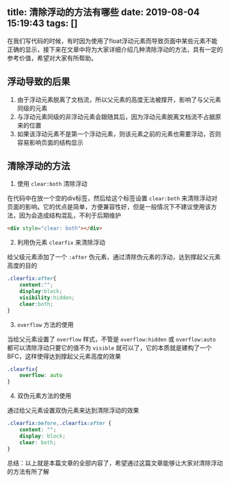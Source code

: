 title: 清除浮动的方法有哪些
date: 2019-08-04 15:19:43
tags: []
---
在我们写代码的时候，有时因为使用了float浮动元素而导致页面中某些元素不能正确的显示，接下来在文章中将为大家详细介绍几种清除浮动的方法，具有一定的参考价值，希望对大家有所帮助。

## 浮动导致的后果

1. 由于浮动元素脱离了文档流，所以父元素的高度无法被撑开，影响了与父元素同级的元素
2. 与浮动元素同级的非浮动元素会跟随其后，因为浮动元素脱离文档流不占据原来的位置
3. 如果该浮动元素不是第一个浮动元素，则该元素之前的元素也需要浮动，否则容易影响页面的结构显示

## 清除浮动的方法

1. 使用 `clear:both` 清除浮动

在代码中在放一个空的div标签，然后给这个标签设置 `clear:both` 来清除浮动对页面的影响。它的优点是简单，方便兼容性好，但是一般情况下不建议使用该方法，因为会造成结构混乱，不利于后期维护

```html
<div style="clear: both"></div>
```

2. 利用伪元素 `clearfix` 来清除浮动

给父级元素添加了一个 `:after` 伪元素，通过清除伪元素的浮动，达到撑起父元素高度的目的

```css
.clearfix:after{
    content:"";
    display:block;
    visibility:hidden;
    clear:both;
}
```

3. `overflow` 方法的使用

当给父元素设置了 `overflow` 样式，不管是 `overflow:hidden` 或 `overflow:auto` 都可以清除浮动只要它的值不为 `visible` 就可以了，它的本质就是建构了一个BFC，这样使得达到撑起父元素高度的效果

```css
.clearfix{
    overflow: auto
}
```

4. 双伪元素方法的使用

通过给父元素设置双伪元素来达到清除浮动的效果

```css
.clearfix:before,.clearfix:after {
    content: "";
    display: block;
    clear: both;
}
```

总结：以上就是本篇文章的全部内容了，希望通过这篇文章能够让大家对清除浮动的方法有所了解